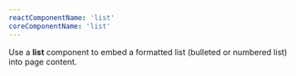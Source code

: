 ```yaml
---
reactComponentName: 'list'
coreComponentName: 'list'
---
```

Use a **list** component to embed a formatted list (bulleted or numbered list) into page content.

